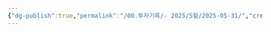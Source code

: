 ```yaml
---
{"dg-publish":true,"permalink":"/00.투자기록/☆ 2025/5월/2025-05-31/","created":"2025-05-30T20:36:18.486+09:00","updated":"2025-06-03T20:07:54.288+09:00"}
---
```


